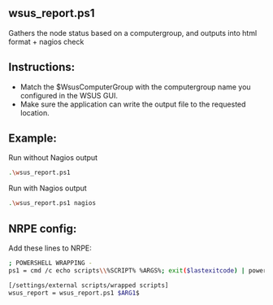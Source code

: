 ## wsus_report.ps1
Gathers the node status based on a computergroup, and outputs into html format + nagios check

## Instructions:
* Match the $WsusComputerGroup with the computergroup name you configured in the WSUS GUI.
* Make sure the application can write the output file to the requested location.

## Example:
Run without Nagios output
```sh
.\wsus_report.ps1
```
Run with Nagios output
```sh
.\wsus_report.ps1 nagios
```

## NRPE config:
Add these lines to NRPE:

```sh
; POWERSHELL WRAPPING -
ps1 = cmd /c echo scripts\\%SCRIPT% %ARGS%; exit($lastexitcode) | powershell.exe -command -

[/settings/external scripts/wrapped scripts]
wsus_report = wsus_report.ps1 $ARG1$
```
